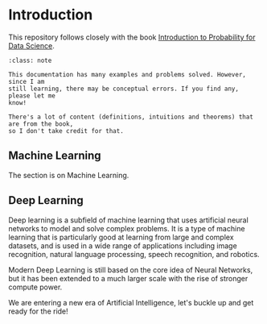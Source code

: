 # Introduction

This repository follows closely with the book [Introduction to Probability for Data
Science](https://probability4datascience.com/).

```{admonition} Disclaimer
:class: note

This documentation has many examples and problems solved. However, since I am
still learning, there may be conceptual errors. If you find any, please let me
know!

There's a lot of content (definitions, intuitions and theorems) that are from the book,
so I don't take credit for that.
```

## Machine Learning

The section is on Machine Learning.

## Deep Learning

Deep learning is a subfield of machine learning that uses artificial neural networks to model and solve complex problems.
It is a type of machine learning that is particularly good at learning from large and complex datasets,
and is used in a wide range of applications including image recognition, natural language processing, speech recognition, and robotics.

Modern Deep Learning is still based on the core idea of Neural Networks, but it has been extended to a much larger scale with
the rise of stronger compute power.

We are entering a new era of Artificial Intelligence, let's buckle up and get ready for the ride!